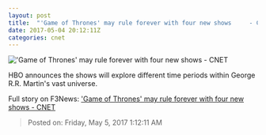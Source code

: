 ```yaml
---
layout: post
title:  "'Game of Thrones' may rule forever with four new shows     - CNET"
date: 2017-05-04 20:12:11Z
categories: cnet
---
```


!['Game of Thrones' may rule forever with four new shows     - CNET](https://cnet4.cbsistatic.com/img/ntoW2gQZwY-2S_SIJQQcgOf6rN0=/670x503/2017/03/30/8bfdd24a-8c93-43b8-9551-b164b602199b/got.jpg)

HBO announces the shows will explore different time periods within George R.R. Martin's vast universe.


Full story on F3News: ['Game of Thrones' may rule forever with four new shows     - CNET](http://www.f3nws.com/n/myNpHC)

> Posted on: Friday, May 5, 2017 1:12:11 AM
